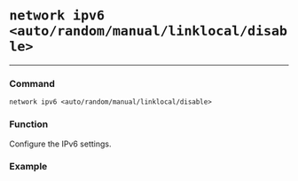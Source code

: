 # `network ipv6 <auto/random/manual/linklocal/disable>`

---

### Command
`network ipv6 <auto/random/manual/linklocal/disable>`

### Function
Configure the IPv6 settings.

### Example
```

```